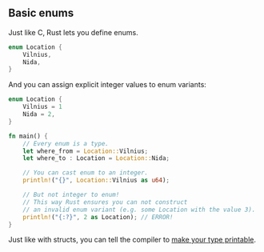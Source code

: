 ## Basic enums
Just like C, Rust lets you define enums.

```rust
enum Location {
    Vilnius,
    Nida,
}
```

And you can assign explicit integer values to enum variants:

```rust
enum Location {
    Vilnius = 1
    Nida = 2,
}

fn main() {
    // Every enum is a type.
    let where_from = Location::Vilnius;
    let where_to : Location = Location::Nida;

    // You can cast enum to an integer.
    println!("{}", Location::Vilnius as u64);

    // But not integer to enum!
    // This way Rust ensures you can not construct
    // an invalid enum variant (e.g. some Location with the value 3).
    println!("{:?}", 2 as Location); // ERROR!
}
```

Just like with structs, you can tell the compiler
to [make your type printable](tips.md#make-your-type-printable).
